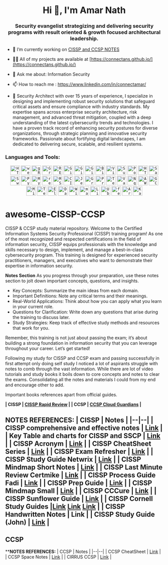 <h1 align="center">Hi 👋, I'm Amar Nath</h1>
<h3 align="center">Security evangelist strategizing and delivering security programs with result oriented & growth focused architectural leadership.</h3>

- 🔭 I’m currently working on [CISSP and CCSP NOTES](https://github.com/connectans/awesome-CISSP-CCSP)

- 👨‍💻 All of my projects are available at [https://connectans.github.io/](https://connectans.github.io/)

- 💬 Ask me about: Information Security

- 📫 How to reach me : https://www.linkedin.com/in/connectamar/

- 📄 Security Architect with over 15 years of experience, I specialize in designing and implementing robust security solutions that safeguard critical assets and ensure compliance with industry standards. My expertise spans across enterprise security architecture, risk management, and advanced threat mitigation, coupled with a deep understanding of the latest cybersecurity trends and technologies. I have a proven track record of enhancing security postures for diverse organizations, through strategic planning and innovative security frameworks. Passionate about fortifying digital landscapes, I am dedicated to delivering secure, scalable, and resilient systems.
<p align="left">
</p>

<h3 align="left">Languages and Tools:</h3>
<div align="center"> <code><img width="30" src="https://user-images.githubusercontent.com/25181517/192107854-765620d7-f909-4953-a6da-36e1ef69eea6.png" alt="HTTP" title="HTTP"/></code> <code><img width="30" src="https://user-images.githubusercontent.com/25181517/187070862-03888f18-2e63-4332-95fb-3ba4f2708e59.png" alt="websocket" title="websocket"/></code> <code><img width="30" src="https://user-images.githubusercontent.com/25181517/192107855-e669c777-9172-49c5-b7e0-404e29df0fee.png" alt="gRPC" title="gRPC"/></code> <code><img width="30" src="https://user-images.githubusercontent.com/25181517/192107856-aa92c8b1-b615-47c3-9141-ed0d29a90239.png" alt="GraphQL" title="GraphQL"/></code> <code><img width="30" src="https://user-images.githubusercontent.com/25181517/192107858-fe19f043-c502-4009-8c47-476fc89718ad.png" alt="REST" title="REST"/></code> <code><img width="30" src="https://user-images.githubusercontent.com/25181517/192108372-f71d70ac-7ae6-4c0d-8395-51d8870c2ef0.png" alt="Git" title="Git"/></code> <code><img width="30" src="https://user-images.githubusercontent.com/25181517/192108374-8da61ba1-99ec-41d7-80b8-fb2f7c0a4948.png" alt="GitHub" title="GitHub"/></code> <code><img width="30" src="https://user-images.githubusercontent.com/25181517/192108376-c675d39b-90f6-4073-bde6-5a9291644657.png" alt="GitLab" title="GitLab"/></code> <code><img width="30" src="https://user-images.githubusercontent.com/25181517/192108375-268c35e6-ab26-44b2-88bf-e3121a4e5083.png" alt="Bitbucket" title="Bitbucket"/></code> <code><img width="30" src="https://user-images.githubusercontent.com/25181517/192108891-d86b6220-e232-423a-bf5f-90903e6887c3.png" alt="Visual Studio Code" title="Visual Studio Code"/></code> <code><img width="30" src="https://user-images.githubusercontent.com/25181517/190887576-6653f877-8439-4521-82f3-403086ead892.png" alt="Sublime Text" title="Sublime Text"/></code> <code><img width="30" src="https://user-images.githubusercontent.com/25181517/192109061-e138ca71-337c-4019-8d42-4792fdaa7128.png" alt="Postman" title="Postman"/></code> <code><img width="30" src="https://user-images.githubusercontent.com/25181517/192158954-f88b5814-d510-4564-b285-dff7d6400dad.png" alt="HTML" title="HTML"/></code> <code><img width="30" src="https://user-images.githubusercontent.com/25181517/192158956-48192682-23d5-4bfc-9dfb-6511ade346bc.png" alt="Sass" title="Sass"/></code> <code><img width="30" src="https://user-images.githubusercontent.com/25181517/186711335-a3729606-5a78-4496-9a36-06efcc74f800.png" alt="Swagger" title="Swagger"/></code> <code><img width="30" src="https://user-images.githubusercontent.com/25181517/183423507-c056a6f9-1ba8-4312-a350-19bcbc5a8697.png" alt="Python" title="Python"/></code> <code><img width="30" src="https://user-images.githubusercontent.com/25181517/183896128-ec99105a-ec1a-4d85-b08b-1aa1620b2046.png" alt="MySQL" title="MySQL"/></code> <code><img width="30" src="https://user-images.githubusercontent.com/25181517/182884894-d3fa6ee0-f2b4-4960-9961-64740f533f2a.png" alt="redis" title="redis"/></code> <code><img width="30" src="https://github.com/marwin1991/profile-technology-icons/assets/19180175/3b371807-db7c-45b4-8720-c0cfc901680a" alt="MSSQL" title="MSSQL"/></code> <code><img width="30" src="https://user-images.githubusercontent.com/25181517/183868728-b2e11072-00a5-47e2-8a4e-4ebbb2b8c554.png" alt="CI/CD" title="CI/CD"/></code> <code><img width="30" src="https://user-images.githubusercontent.com/25181517/179090274-733373ef-3b59-4f28-9ecb-244bea700932.png" alt="Jenkins" title="Jenkins"/></code> <code><img width="30" src="https://user-images.githubusercontent.com/25181517/182534075-4962068b-4407-46c2-ac67-ddcb86af30cc.png" alt="Grafana" title="Grafana"/></code> <code><img width="30" src="https://user-images.githubusercontent.com/25181517/182534182-c510199a-7a4d-4084-96e3-e3db2251bbce.png" alt="Prometheus" title="Prometheus"/></code> <code><img width="30" src="https://user-images.githubusercontent.com/25181517/183345121-36788a6e-5462-424a-be67-af1ebeda79a2.png" alt="Terraform" title="Terraform"/></code> <code><img width="30" src="https://user-images.githubusercontent.com/25181517/183345124-0948a5e0-5326-495f-824f-b99d3aee5467.png" alt="Vault" title="Vault"/></code> <code><img width="30" src="https://user-images.githubusercontent.com/25181517/183345125-9a7cd2e6-6ad6-436f-8490-44c903bef84c.png" alt="Nginx" title="Nginx"/></code> <code><img width="30" src="https://user-images.githubusercontent.com/25181517/183896132-54262f2e-6d98-41e3-8888-e40ab5a17326.png" alt="AWS" title="AWS"/></code> <code><img width="30" src="https://user-images.githubusercontent.com/25181517/183911547-990692bc-8411-4878-99a0-43506cdb69cf.png" alt="GCP" title="GCP"/></code> <code><img width="30" src="https://user-images.githubusercontent.com/25181517/183911544-95ad6ba7-09bf-4040-ac44-0adafedb9616.png" alt="Microsoft Azure" title="Microsoft Azure"/></code> <code><img width="30" src="https://user-images.githubusercontent.com/25181517/223639822-2a01e63a-a7f9-4a39-8930-61431541bc06.png" alt="TensorFlow" title="TensorFlow"/></code> <code><img width="30" src="https://user-images.githubusercontent.com/25181517/183569191-f32cdf03-673f-4ae3-809b-3a8b376bb8a2.png" alt="Elasticsearch" title="Elasticsearch"/></code> <code><img width="30" src="https://user-images.githubusercontent.com/25181517/197845567-86a09ca9-d96f-42c4-9ab1-8bce95ab000d.png" alt="Databricks" title="Databricks"/></code> <code><img width="30" src="https://user-images.githubusercontent.com/25181517/186884150-05e9ff6d-340e-4802-9533-2c3f02363ee3.png" alt="Windows" title="Windows"/></code> <code><img width="30" src="https://user-images.githubusercontent.com/25181517/186884152-ae609cca-8cf1-4175-8d60-1ce1fa078ca2.png" alt="macOS" title="macOS"/></code> <code><img width="30" src="https://github.com/marwin1991/profile-technology-icons/assets/76662862/2481dc48-be6b-4ebb-9e8c-3b957efe69fa" alt="Linux" title="Linux"/></code> <code><img width="30" src="https://user-images.githubusercontent.com/25181517/186884153-99edc188-e4aa-4c84-91b0-e2df260ebc33.png" alt="Ubuntu" title="Ubuntu"/></code> <code><img width="30" src="https://user-images.githubusercontent.com/25181517/186885787-4011a347-1f68-472c-bf8b-31ed1bb4f8ce.png" alt="fedora" title="fedora"/></code> <code><img width="30" src="https://user-images.githubusercontent.com/25181517/186884156-e63da389-f3e1-4dca-a6c1-d76e886ba22a.png" alt="Arch Linux" title="Arch Linux"/></code> <code><img width="30" src="https://github.com/user-attachments/assets/4cf282d2-b46f-43b7-aab6-19604cc5a683" alt="Kali Linux" title="Kali Linux"/></code> </div></p>

# awesome-CISSP-CCSP
CISSP & CCSP study material repository.
Welcome to the Certified Information Systems Security Professional (CISSP) training program! As one of the most recognized and respected certifications in the field of information security, CISSP equips professionals with the knowledge and skills necessary to design, implement, and manage a best-in-class cybersecurity program. This training is designed for experienced security practitioners, managers, and executives who want to demonstrate their expertise in information security.

**Notes Section**
As you progress through your preparation, use these notes section to jolt down important concepts, questions, and insights. 

 - Key Concepts: Summarize the main ideas from each domain. 
 - Important Definitions: Note any critical terms and their meanings. 
 - Real-World Applications: Think about how you can apply what you learn in your current role. 
 - Questions for Clarification: Write    down any questions that arise during the training to discuss later.      
 - Study Strategies: Keep track of effective study methods and resources    that work for you.

Remember, this training is not just about passing the exam; it’s about building a strong foundation in information security that you can leverage throughout your career. Let’s get started!

Following my study for CISSP and CCSP exam and passing successfully in first attempt only doing self study I noticed a lot of aspirants struggle with notes to comb through the vast information. While there are lot of video tutorials and study books it boils down to core concepts and notes to clear the exams. Consolidating all the notes and materials I could from my end and encourage other to add.

Important books references apart from official guides.

**| CISSP | [CISSP Rapid Review](https://www.flipkart.com/cissp-rapid-review/p/itme8n8p5tfve4kf) | 
 | **CCSP** | [**CCSP Cloud Guardians**](https://www.amazon.in/CCSP-Cloud-Guardians-Certified-Professional-ebook/dp/B08WPFF25F) |**

**NOTES REFERENCES:**
| CISSP | Notes |
|--|--|
| CISSP comprehensive and effective notes | [Link](https://github.com/amar3181/awesome-CISSP/files/7920220/CBK.v1.0.pdf) |
| Key Table and charts for CISSP and SSCP | [Link](https://github.com/amar3181/awesome-CISSP/files/7920271/Key.Tables.Charts.and.Flows.for.SSCP._.CISSP.pdf) |
| CISSP Acronym | [Link](https://github.com/amar3181/awesome-CISSP/files/7920272/CISSP.ACRONYM.Edge.pdf) |
| CISSP CheatSheet Series | [Link](https://github.com/amar3181/awesome-CISSP/files/7920273/CISSP.Cheat.Sheet.Series.pdf) |
| CISSP Exam Refresher | [Link](https://github.com/amar3181/awesome-CISSP/files/7920274/CISSP.Exam.Refresh.Guide.pdf) |
| CISSP Study Guide Netwrix | [Link](https://github.com/amar3181/awesome-CISSP/files/7920276/CISSP.Exam.Study.Guide.-1.pdf) |
| CISSP Mindmap Short Notes | [Link](https://github.com/amar3181/awesome-CISSP/files/7920277/CISSP.In-Short.pdf) |
| CISSP Last Minute Review Certmike | [Link](https://github.com/amar3181/awesome-CISSP/files/7920278/CISSP.Last.Minute.Review.By.-.Certmike.pdf) |
| CISSP Process Guide Fadi | [Link](https://github.com/amar3181/awesome-CISSP/files/7920280/CISSP.Process.Guide.pdf) |
| CISSP Prep Guide | [Link](https://github.com/amar3181/awesome-CISSP/files/7920281/CISSP.Study.Notes.pdf) |
| CISSP Mindmap Small | [Link](https://github.com/amar3181/awesome-CISSP/files/7920284/CISSP.pdf) |
| CISSP CCCure | [Link](https://github.com/amar3181/awesome-CISSP/files/7920287/The-CCCure-CISSP-2021-CBK-Update.pdf) |
| CISSP Sunflower Guide | [Link](https://github.com/connectans/awesome-CISSP-CCSP/blob/main/asset/The%20sunflower%20CISSP%20Summary%20Version%202.0.pdf) |
| CISSP Cornell Study Guides |[Link](https://github.com/connectans/awesome-CISSP-CCSP/blob/main/asset/Cissp%20Cornell%20Notes%20Domain%201%20.pdf) [Link](https://github.com/connectans/awesome-CISSP-CCSP/blob/main/asset/CISSP%20Cornell%20Notes%20Domain%202.pdf) [Link](https://github.com/connectans/awesome-CISSP-CCSP/blob/main/asset/CISSP%20Cornell%20Notes%20Domain%203.pdf)  |
| CISSP Handwritten Notes | Link |
| CISSP Study Guide (John) | [Link](https://github.com/connectans/awesome-CISSP-CCSP/blob/main/asset/CISSP%20Study%20Guide.pdf) |
-----------------
## CCSP
****NOTES REFERENCES:**
| CCSP | Notes |
|--|--|
| CCSP CheatSheet | [Link](https://github.com/amar3181/awesome-CISSP/files/7920302/CCSP.cheatsheets.04-2021.pdf) |
| CCSP Space Notes | [Link](https://github.com/amar3181/awesome-CISSP/files/7920303/CCSP_Spaces_Notes.pdf) |
| CIRRUS CCSP | [Link](https://github.com/amar3181/awesome-CISSP/files/7920300/CIRRUS-8000-ft-of-CCSP-Course.pdf) |
